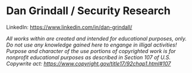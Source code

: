 # Dan Grindall / Security Research
LinkedIn: https://www.linkedin.com/in/dan-grindall/

*All works within are created and intended for educational purposes, only. Do not use any knowledge gained here to engange in illigal activities! Purpose and character of the use portions of copyrighted work is for nonprofit educational purposes as described in Section 107 of U.S. Copywrite act: https://www.copyright.gov/title17/92chap1.html#107*



